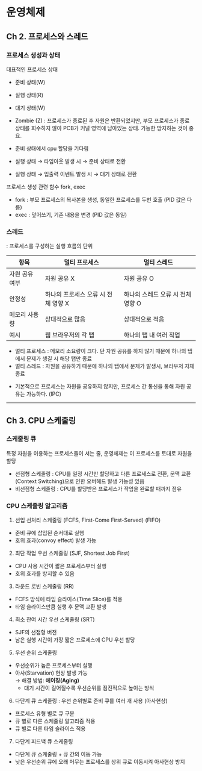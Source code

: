# 운영체제

## Ch 2. 프로세스와 스레드

### 프로세스 생성과 상태
대표적인 프로세스 상태
- 준비 상태(W)
- 실행 상태(R)
- 대기 상태(W)
- Zombie (Z) : 프로세스가 종료된 후 자원은 반환되었지만, 부모 프로세스가 종료 상태를 회수하지 않아 PCB가 커널 영역에 남아있는 상태. 가능한 방지하는 것이 중요.

- 준비 상태에서 cpu 할당을 기다림
- 실행 상태 → 타임아웃 발생 시 → 준비 상태로 전환
- 실행 상태 → 입출력 이벤트 발생 시 → 대기 상태로 전환

프로세스 생성 관련 함수 fork, exec
- fork : 부모 프로세스의 복사본을 생성, 동일한 프로세스를 두번 호출 (PID 값은 다름)
- exec : 덮어쓰기, 기존 내용을 변경 (PID 값은 동일)

### 스레드
: 프로세스를 구성하는 실행 흐름의 단위

| 항목             | 멀티 프로세스                      | 멀티 스레드                        |
|------------------|------------------------------------|------------------------------------|
| 자원 공유 여부   | 자원 공유 X                         | 자원 공유 O                        |
| 안정성           | 하나의 프로세스 오류 시 전체 영향 X | 하나의 스레드 오류 시 전체 영향 O |
| 메모리 사용량     | 상대적으로 많음                    | 상대적으로 적음                   |
| 예시             | 웹 브라우저의 각 탭               | 하나의 탭 내 여러 작업            |


- 멀티 프로세스 : 메모리 소요량이 크다. 단 자원 공유를 하지 않기 때문에 하나의 탭에서 문제가 생길 시 해당 탭만 종료
- 멀티 스레드 : 자원을 공유하기 때문에 하나의 탭에서 문제가 발생시, 브라우저 자체 종료

+ 기본적으로 프로세스는 자원을 공유하지 않지만, 프로세스 간 통신을 통해 자원 공유는 가능하다. (IPC)

---
## Ch 3. CPU 스케줄링

### 스케줄링 큐
특정 자원을 이용하는 프로세스들이 서는 줄, 운영체제는 이 프로세스를 토대로 자원을 할당

- 선점형 스케줄링 : CPU를 일정 시간만 할당하고 다른 프로세스로 전환,
                문맥 교환(Context Switching)으로 인한 오버헤드 발생 가능성 있음
- 비선점형 스케줄링 : CPU를 할당받은 프로세스가 작업을 완료할 때까지 점유

### CPU 스케줄링 알고리즘
1. 선입 선처리 스케줄링 (FCFS, First-Come First-Served) (FIFO)
- 준비 큐에 삽입된 순서대로 실행
- 호위 효과(convoy effect) 발생 가능

2. 최단 작업 우선 스케줄링 (SJF, Shortest Job First)
- CPU 사용 시간이 짧은 프로세스부터 실행
- 호위 효과를 방지할 수 있음

3. 라운드 로빈 스케줄링 (RR)
- FCFS 방식에 타임 슬라이스(Time Slice)를 적용
- 타임 슬라이스만큼 실행 후 문맥 교환 발생

4. 최소 잔여 시간 우선 스케줄링 (SRT)
- SJF의 선점형 버전
- 남은 실행 시간이 가장 짧은 프로세스에 CPU 우선 할당

5. 우선 순위 스케줄링
- 우선순위가 높은 프로세스부터 실행
- 아사(Starvation) 현상 발생 가능  
    → 해결 방법: **에이징(Aging)**  
    - 대기 시간이 길어질수록 우선순위를 점진적으로 높이는 방식

6. 다단계 큐 스케줄링 : 우선 순위별로 준비 큐를 여러 개 사용 (아사현상)
- 프로세스 유형 별로 큐 구분
- 큐 별로 다른 스케줄링 알고리즘 적용
- 큐 별로 다른 타임 슬라이스 적용

7. 다단계 피드백 큐 스케줄링
- 다단계 큐 스케줄링 + 큐 간의 이동 가능 
- 낮은 우선순위 큐에 오래 머무는 프로세스를 상위 큐로 이동시켜 아사현상 방지